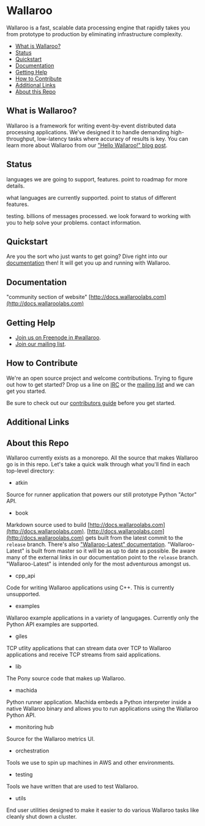 # Wallaroo

Wallaroo is a fast, scalable data processing engine that rapidly takes you from prototype to production by eliminating infrastructure complexity.

- [What is Wallaroo?](#what-is-wallaroo)
- [Status](#status)
- [Quickstart](#quickstart)
- [Documentation](#documentation)
- [Getting Help](#getting-help)
- [How to Contribute](#how-to-contribute)
- [Additional Links](#additional-links)
- [About this Repo](#about-this-repo)

## What is Wallaroo?

Wallaroo is a framework for writing event-by-event distributed data processing applications. We’ve designed it to handle demanding high-throughput, low-latency tasks where accuracy of results is key. You can learn more about Wallaroo from our ["Hello Wallaroo!" blog post](https://blog.wallaroolabs.com/2017/03/hello-wallaroo/).

## Status

languages we are going to support, features. 
point to roadmap for more details.

what languages are currently supported. 
point to status of different features.

testing. 
billions of messages processed. 
we look forward to working with you to help solve your problems.
contact information.

## Quickstart

Are you the sort who just wants to get going? Dive right into our [documentation](http://docs.wallaroolabs.com) then! It will get you up and running with Wallaroo.

## Documentation

"community section of website"
[http://docs.wallaroolabs.com](http://docs.wallaroolabs.com)

## Getting Help

- [Join us on Freenode in #wallaroo](https://webchat.oftc.net/?channels=wallaroo). 
- [Join our mailing list](https://groups.io/g/wallaroo).

## How to Contribute

We're an open source project and welcome contributions. Trying to figure out how to get started? Drop us a line on [IRC](https://webchat.oftc.net/?channels=wallaroo) or the [mailing list](https://groups.io/g/wallaroo) and we can get you started.

Be sure to check out our [contributors guide](CONTRIBUTING.md) before you get started.

## Additional Links

## About this Repo

Wallaroo currently exists as a monorepo. All the source that makes Wallaroo go is in this repo. Let's take a quick walk through what you'll find in each top-level directory:

- atkin

Source for runner application that powers our still prototype Python "Actor" API.

- book

Markdown source used to build [http://docs.wallaroolabs.com](http://docs.wallaroolabs.com). [http://docs.wallaroolabs.com](http://docs.wallaroolabs.com) gets built from the latest commit to the `release` branch. There's also ["Wallaroo-Latest" documentation](https://www.gitbook.com/book/wallaroo-labs/wallaroo-latest/details). "Wallaroo-Latest" is built from master so it will be as up to date as possible. Be aware many of the external links in our documentation point to the `release` branch. "Wallaroo-Latest" is intended only for the most adventurous amongst us.

- cpp_api

Code for writing Wallaroo applications using C++. This is currently unsupported.

- examples

Wallaroo example applications in a variety of langugages. Currently only the Python API examples are supported.

- giles

TCP utlity applications that can stream data over TCP to Wallaroo applications and receive TCP streams from said applications. 

- lib

The Pony source code that makes up Wallaroo.

- machida

Python runner application. Machida embeds a Python interpreter inside a native Wallaroo binary and allows you to run applications using the Wallaroo Python API.

- monitoring hub

Source for the Wallaroo metrics UI.

- orchestration

Tools we use to spin up machines in AWS and other environments.

- testing

Tools we have written that are used to test Wallaroo.

- utils

End user utilities designed to make it easier to do various Wallaroo tasks like cleanly shut down a cluster.
